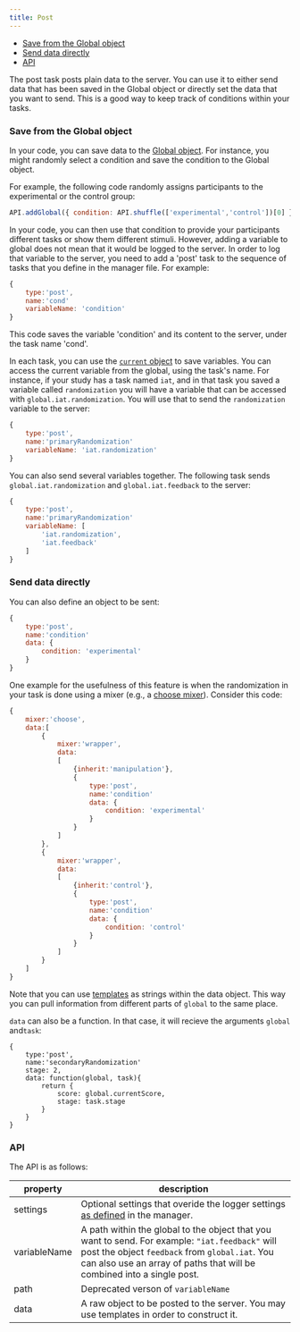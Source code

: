 ```yaml
---
title: Post
---
```


- [Save from the Global object](#save-from-the-global-object)
- [Send data directly](#send-data-directly)
- [API](#api)

The post task posts plain data to the server. 
You can use it to either send data that has been saved in the Global object or directly set the data that you want to send.
This is a good way to keep track of conditions within your tasks.

### Save from the Global object
In your code, you can save data to the [Global object](../basics/variables.md#global). For instance, you might randomly select a condition and save the condition to the Global object.

For example, the following code randomly assigns participants to the experimental or the control group:
```javascript
API.addGlobal({ condition: API.shuffle(['experimental','control'])[0] });
```

In your code, you can then use that condition to provide your participants different tasks or show them different stimuli. However, adding a variable to global does not mean that it would be logged to the server. In order to log that variable to the server, you need to add a 'post' task to the sequence of tasks that you define in the manager file. For example:
```javascript
{
    type:'post',
    name:'cond'
    variableName: 'condition'
}
```
This code saves the variable 'condition' and its content to the server, under the task name 'cond'.

In each task, you can use the [`current` object](../basics/variables.md#the-task-object-current) to save variables. 
You can access the current variable from the global, using the task's name. For instance, if your study has a task named `iat`, and in that task you saved a variable called `randomization` you will have a variable that can be accessed with `global.iat.randomization`. You will use that to send the `randomization` variable to the server:

```javascript
{
    type:'post',
    name:'primaryRandomization'
    variableName: 'iat.randomization'
}
```

You can also send several variables together. 
The following task sends `global.iat.randomization` and `global.iat.feedback` to the server:

```javascript
{
    type:'post',
    name:'primaryRandomization'
    variableName: [
        'iat.randomization',
        'iat.feedback'
    ]
}
```

### Send data directly

You can also define an object to be sent:
```javascript
{
    type:'post',
    name:'condition'
    data: {
        condition: 'experimental'
    }
}
```
One example for the usefulness of this feature is when the randomization in your task is done using a mixer (e.g., a [choose mixer](../basics/mixer.md#choose)). Consider this code:

```javascript
{
    mixer:'choose',
    data:[
        {
            mixer:'wrapper',
            data: 
            [
                {inherit:'manipulation'},
                {
                    type:'post',
                    name:'condition'
                    data: {
                        condition: 'experimental'
                    }
                }
            ]
        },
        {
            mixer:'wrapper',
            data: 
            [
                {inherit:'control'},
                {
                    type:'post',
                    name:'condition'
                    data: {
                        condition: 'control'
                    }
                }
            ]
        }
    ]
}
```

Note that you can use [templates](../basics/templates.md) as strings within the data object.
This way you can pull information from different parts of `global` to the same place.


`data` can also be a function. In that case, it will recieve the arguments `global` and`task`:

```
{
    type:'post',
    name:'secondaryRandomization'
    stage: 2,
    data: function(global, task){
        return {
            score: global.currentScore,
            stage: task.stage
        }
    }
}
```

### API

The API is as follows:

property        | description
--------------- | ---------------------
settings        | Optional settings that overide the logger settings [as defined](./API.md#logger) in the manager.
variableName    | A path within the global to the object that you want to send. For example: `"iat.feedback"` will post the object `feedback` from `global.iat`. You can also use an array of paths that will be combined into a single post.
path            | Deprecated verson of `variableName`
data            | A raw object to be posted to the server. You may use templates in order to construct it.
